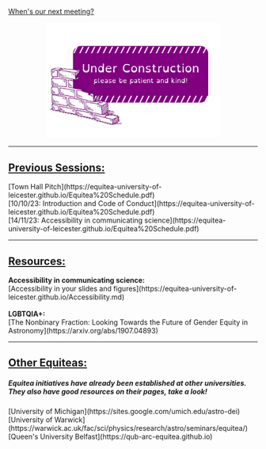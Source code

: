 [When's our next meeting?](https://equitea-university-of-leicester.github.io/Equitea%20Schedule.pdf)
<p align="center">
  <img src="underconstruction.png" width="350" title="Under Construction">
</p>
<hr />
<h2><u>Previous Sessions:</u></h2>
[Town Hall Pitch](https://equitea-university-of-leicester.github.io/Equitea%20Schedule.pdf)<br />
[10/10/23: Introduction and Code of Conduct](https://equitea-university-of-leicester.github.io/Equitea%20Schedule.pdf)<br />
[14/11/23: Accessibility in communicating science](https://equitea-university-of-leicester.github.io/Equitea%20Schedule.pdf)
<hr />
<h2><u>Resources:</u></h2>
<b>Accessibility in communicating science:</b><br />
[Accessibility in your slides and figures](https://equitea-university-of-leicester.github.io/Accessibility.md)<br /><br />
<b>LGBTQIA+:</b><br />
[The Nonbinary Fraction: Looking Towards the Future of Gender Equity in Astronomy](https://arxiv.org/abs/1907.04893)
<hr />
<h2><u>Other Equiteas:</u></h2>
<h5>Equitea initiatives have already been established at other universities. They also have good resources on their pages, take a look!</h5>
[University of Michigan](https://sites.google.com/umich.edu/astro-dei)<br />
[University of Warwick](https://warwick.ac.uk/fac/sci/physics/research/astro/seminars/equitea/)<br />
[Queen's University Belfast](https://qub-arc-equitea.github.io)
